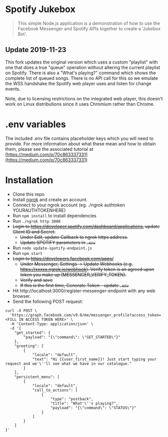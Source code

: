 # Spotify Jukebox

> This simple Node.js application is a demonstration of how to use the Facebook Messenger and Spotify APIs together to create a 'Jukebox Bot'.

## Update 2019-11-23

This fork updates the original version which uses a custom "playlist" with one that does a true "queue" operation without altering the current playlist on Spotify. 
There is also a "What's playing?" command which shows the complete list of queued songs. There is no API call for this so we emulate the WSS handshake the Spotify web player uses and listen for change events.

Note, due to licensing restrictions on the integrated web player, this doesn't work on Linux distributions since it uses Chromium rather than Chrome.

# .env variables

The included .env file contains placeholder keys which you will need to provide. For more information about what these mean and how to obtain them, please see the associated tutorial at [https://medium.com/p/70c863337331](https://medium.com/p/70c863337331)

# Installation

   * Clone this repo
   * Install [ngrok](https://ngrok.com/) and create an account.
   * Connect to your ngrok account (eg. ./ngrok authtoken YOURAUTHTOKENHERE)
   * Run `npm install` to install dependencies
   * Run ``./ngrok http 3000``
   * <strike>Login to https://developer.spotify.com/dashboard/applications, update Client ID and Secret.
      * Under Edit, update Callback to ngrok https address.
      * Update SPOTIFY parameters in ``.env``</strike>
   * Run ``node update-spotify-endpoint.js``
   * Run ``npm start``
   * <strike>Login to https://developers.facebook.com/apps/
      * Under Messenger, Settings -> Update Webhooks (e.g. https://xxxxx.ngrok.io/webhook). Verify token is an agreed upon token you make up (MESSENGER_VERIFY_TOKEN).
      * Verify and save
      * If this is the first time, Generate Token - update ``.env``</strike>
   * Hit http://localhost:3000/register-messenger-endpoint with any web browser.
   * Send the following POST request:
```
curl -X POST \
  'https://graph.facebook.com/v9.0/me/messenger_profile?access_token=<FILL IN ACCESS TOKEN HERE>' \
  -H 'Content-Type: application/json' \
  -d '{
    "get_started": {
        "payload": "{\"command\": \"GET_STARTED\"}"
    },
    "greeting": [
        {
            "locale": "default",
            "text": "Hi {{user_first_name}}! Just start typing your request and we'\''ll see what we have in our catalogue."
        }
    ],
    "persistent_menu": [
        {
            "locale": "default",
            "call_to_actions": [
                {
                    "type": "postback",
                    "title": "What'\''s playing?",
                    "payload": "{\"command\": \"STATUS\"}"
                }
            ]
        }
    ]
}'
```
